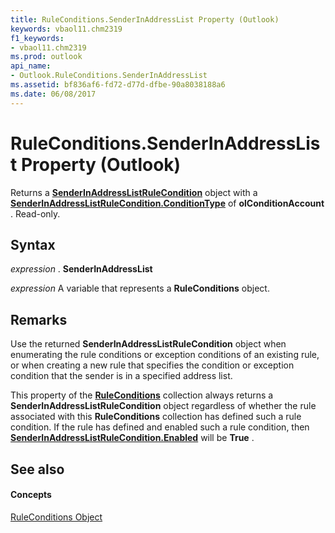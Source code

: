 ```yaml
---
title: RuleConditions.SenderInAddressList Property (Outlook)
keywords: vbaol11.chm2319
f1_keywords:
- vbaol11.chm2319
ms.prod: outlook
api_name:
- Outlook.RuleConditions.SenderInAddressList
ms.assetid: bf836af6-fd72-d77d-dfbe-90a8038188a6
ms.date: 06/08/2017
---
```



# RuleConditions.SenderInAddressList Property (Outlook)

Returns a  **[SenderInAddressListRuleCondition](senderinaddresslistrulecondition-object-outlook.md)** object with a **[SenderInAddressListRuleCondition.ConditionType](senderinaddresslistrulecondition-conditiontype-property-outlook.md)** of **olConditionAccount** . Read-only.


## Syntax

 _expression_ . **SenderInAddressList**

 _expression_ A variable that represents a **RuleConditions** object.


## Remarks

Use the returned  **SenderInAddressListRuleCondition** object when enumerating the rule conditions or exception conditions of an existing rule, or when creating a new rule that specifies the condition or exception condition that the sender is in a specified address list.

This property of the  **[RuleConditions](ruleconditions-object-outlook.md)** collection always returns a **SenderInAddressListRuleCondition** object regardless of whether the rule associated with this **RuleConditions** collection has defined such a rule condition. If the rule has defined and enabled such a rule condition, then **[SenderInAddressListRuleCondition.Enabled](senderinaddresslistrulecondition-enabled-property-outlook.md)** will be **True** .


## See also


#### Concepts


[RuleConditions Object](ruleconditions-object-outlook.md)

